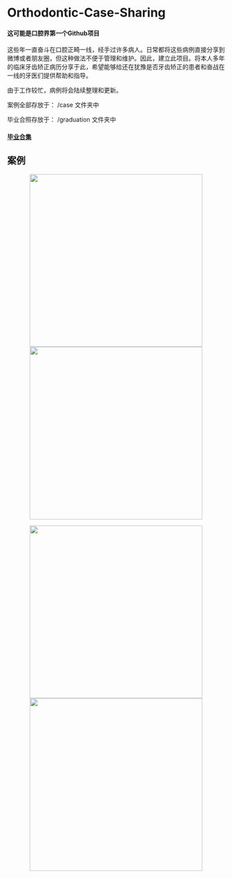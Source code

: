 # Orthodontic-Case-Sharing
####  这可能是口腔界第一个Github项目

这些年一直奋斗在口腔正畸一线，经手过许多病人。日常都将这些病例直接分享到微博或者朋友圈，但这种做法不便于管理和维护。因此，建立此项目。将本人多年的临床牙齿矫正病历分享于此，希望能够给还在犹豫是否牙齿矫正的患者和奋战在一线的牙医们提供帮助和指导。

由于工作较忙，病例将会陆续整理和更新。


案例全部存放于：  /case              文件夹中

毕业合照存放于：  /graduation    文件夹中

####   <a href="https://github.com/NajunNiu/Orthodontic-Case-Sharing/blob/master/GRA.md/">毕业合集</a> 

## 案例

<p align="center">
<img src="case/001.jpeg" width="400px"/> 
<img src="case/002.jpeg" width="400px"/> 
</p>


<p align="center">
<img src="case/003.jpeg" width="400px"/> 
<img src="case/004.jpeg" width="400px"/> 
</p>
